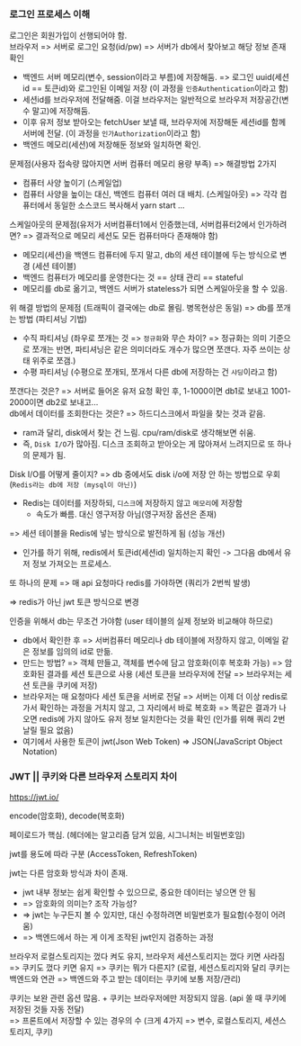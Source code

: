 ### 로그인 프로세스 이해

로그인은 회원가입이 선행되어야 함.<br>
브라우저 => 서버로 로그인 요청(id/pw) => 서버가 db에서 찾아보고 해당 정보 존재 확인

- 백엔드 서버 메모리(변수, session이라고 부름)에 저장해둠. => 로그인 uuid(세션id == 토큰id)와 로그인된 이메일 저장 (이 과정을 `인증Authentication`이라고 함)
- 세션id를 브라우저에 전달해줌. 이걸 브라우저는 일반적으로 브라우저 저장공간(변수 말고)에 저장해둠.
- 이후 유저 정보 받아오는 fetchUser 보낼 때, 브라우저에 저장해둔 세션id를 함께 서버에 전달. (이 과정을 `인가Authorization`이라고 함)
- 백엔드 메모리(세션)에 저장해둔 정보와 일치하면 확인.

문제점(사용자 접속량 많아지면 서버 컴퓨터 메모리 용량 부족) => 해결방법 2가지

- 컴퓨터 사양 높이기 (스케일업)
- 컴퓨터 사양을 높이는 대신, 백엔드 컴퓨터 여러 대 배치. (스케일아웃) => 각각 컴퓨터에서 동일한 소스코드 복사해서 yarn start ...

스케일아웃의 문제점(유저가 서버컴퓨터1에서 인증했는데, 서버컴퓨터2에서 인가하려면? => 결과적으로 메모리 세션도 모든 컴퓨터마다 존재해야 함)

- 메모리(세션)을 백엔드 컴퓨터에 두지 말고, db의 세션 테이블에 두는 방식으로 변경 (세션 테이블)
- 백엔드 컴퓨터가 메모리를 운영한다는 것 == 상태 관리 == stateful
- 메모리를 db로 옮기고, 백엔드 서버가 stateless가 되면 스케일아웃을 할 수 있음.

위 해결 방법의 문제점 (트래픽이 결국에는 db로 몰림. 병목현상은 동일) => db를 쪼개는 방법 (파티셔닝 기법)

- 수직 파티셔닝 (좌우로 쪼개는 것 => `정규화`와 무슨 차이? => 정규화는 의미 기준으로 쪼개는 반면, 파티셔닝은 같은 의미더라도 개수가 많으면 쪼갠다. 자주 쓰이는 상태 위주로 쪼갬.)
- 수평 파티셔닝 (수평으로 쪼개되, 쪼개서 다른 db에 저장하는 건 `샤딩`이라고 함)

쪼갠다는 것은? => 서버로 들어온 유저 요청 확인 후, 1-1000이면 db1로 보내고 1001-2000이면 db2로 보내고...<br>
db에서 데이터를 조회한다는 것은? => 하드디스크에서 파일을 찾는 것과 같음.

- ram과 달리, disk에서 찾는 건 느림. cpu/ram/disk로 생각해보면 쉬움.
- 즉, `Disk I/O`가 많아짐. 디스크 조회하고 받아오는 게 많아져서 느려지므로 또 하나의 문제가 됨.

Disk I/O를 어떻게 줄이지? => db 중에서도 disk i/o에 저장 안 하는 방법으로 우회 (`Redis라는 db에 저장 (mysql이 아닌)`)

- Redis는 데이터를 저장하되, `디스크`에 저장하지 않고 `메모리`에 저장함
  - 속도가 빠름. 대신 영구저장 아님(영구저장 옵션은 존재)

=> 세션 테이블을 Redis에 넣는 방식으로 발전하게 됨 (성능 개선)

- 인가를 하기 위해, redis에서 토큰id(세션id) 일치하는지 확인 -> 그다음 db에서 유저 정보 가져오는 프로세스.

또 하나의 문제 => 매 api 요청마다 redis를 가야하면 (쿼리가 2번씩 발생)

=> redis가 아닌 jwt 토큰 방식으로 변경

인증을 위해서 db는 무조건 가야함 (user 테이블의 실제 정보와 비교해야 하므로)

- db에서 확인한 후 => 서버컴퓨터 메모리나 db 테이블에 저장하지 않고, 이메일 같은 정보를 임의의 id로 만듦.
- 만드는 방법? => 객체 만들고, 객체를 변수에 담고 암호화(이후 복호화 가능) => 암호화된 결과를 세션 토큰으로 사용 (세션 토큰을 브라우저에 전달 => 브라우저는 세션 토큰을 쿠키에 저장)
- 브라우저는 매 요청마다 세션 토큰을 서버로 전달 => 서버는 이제 더 이상 redis로 가서 확인하는 과정을 거치지 않고, 그 자리에서 바로 복호화 => 똑같은 결과가 나오면 redis에 가지 않아도 유저 정보 일치한다는 것을 확인 (인가를 위해 쿼리 2번 날릴 필요 없음)
- 여기에서 사용한 토큰이 jwt(Json Web Token) => JSON(JavaScript Object Notation)

### JWT || 쿠키와 다른 브라우저 스토리지 차이

https://jwt.io/

encode(암호화), decode(복호화)

페이로드가 핵심. (헤더에는 알고리즘 담겨 있음, 시그니처는 비밀번호임)<br>

jwt를 용도에 따라 구분 (AccessToken, RefreshToken)

jwt는 다른 암호화 방식과 차이 존재.

- jwt 내부 정보는 쉽게 확인할 수 있으므로, 중요한 데이터는 넣으면 안 됨
- => 암호화의 의미는? 조작 가능성?
- => jwt는 누구든지 볼 수 있지만, 대신 수정하려면 비밀번호가 필요함(수정이 어려움)
- => 백엔드에서 하는 게 이게 조작된 jwt인지 검증하는 과정

브라우저 로컬스토리지는 껐다 켜도 유지, 브라우저 세션스토리지는 껐다 키면 사라짐<br>
=> 쿠키도 껐다 키면 유지 => 쿠키는 뭐가 다른지? (로컬, 세션스토리지와 달리 쿠키는 백엔드와 연관 => 백엔드와 주고 받는 데이터는 쿠키에 보통 저장/관리)

쿠키는 보완 관련 옵션 많음. + 쿠키는 브라우저에만 저장되지 않음. (api 쏠 때 쿠키에 저장된 것들 자동 전달)<br>
=> 프론트에서 저장할 수 있는 경우의 수 (크게 4가지 => 변수, 로컬스토리지, 세션스토리지, 쿠키)
